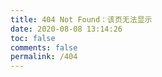 ```yaml
---
title: 404 Not Found：该页无法显示
date: 2020-08-08 13:14:26
toc: false
comments: false
permalink: /404
---
```


<!DOCTYPE html>
<html lang="zh-cn">
<head>
<meta charset="UTF-8" />
<title>404</title>
</head>
<body>
<script type="text/javascript" src="//qzonestyle.gtimg.cn/qzone/hybrid/app/404/search_children.js" homePageName="回到我的主页" homePageUrl="https://sukie-sun.github.io"></script>
</body>    
</html>